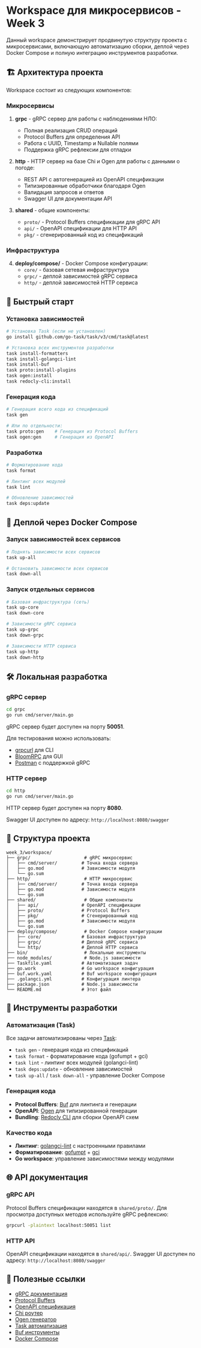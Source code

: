 # Workspace для микросервисов - Week 3

Данный workspace демонстрирует продвинутую структуру проекта с микросервисами, включающую автоматизацию сборки, деплой через Docker Compose и полную интеграцию инструментов разработки.

## 🏗️ Архитектура проекта

Workspace состоит из следующих компонентов:

### Микросервисы

1. **grpc** - gRPC сервер для работы с наблюдениями НЛО:
   - Полная реализация CRUD операций
   - Protocol Buffers для определения API
   - Работа с UUID, Timestamp и Nullable полями
   - Поддержка gRPC рефлексии для отладки

2. **http** - HTTP сервер на базе Chi и Ogen для работы с данными о погоде:
   - REST API с автогенерацией из OpenAPI спецификации
   - Типизированные обработчики благодаря Ogen
   - Валидация запросов и ответов
   - Swagger UI для документации API

3. **shared** - общие компоненты:
   - `proto/` - Protocol Buffers спецификации для gRPC API
   - `api/` - OpenAPI спецификации для HTTP API
   - `pkg/` - сгенерированный код из спецификаций

### Инфраструктура

4. **deploy/compose/** - Docker Compose конфигурации:
   - `core/` - базовая сетевая инфраструктура
   - `grpc/` - деплой зависимостей gRPC сервиса
   - `http/` - деплой зависимостей HTTP сервиса

## 🚀 Быстрый старт

### Установка зависимостей

```bash
# Установка Task (если не установлен)
go install github.com/go-task/task/v3/cmd/task@latest

# Установка всех инструментов разработки
task install-formatters
task install-golangci-lint
task install-buf
task proto:install-plugins
task ogen:install
task redocly-cli:install
```

### Генерация кода

```bash
# Генерация всего кода из спецификаций
task gen

# Или по отдельности:
task proto:gen    # Генерация из Protocol Buffers
task ogen:gen     # Генерация из OpenAPI
```

### Разработка

```bash
# Форматирование кода
task format

# Линтинг всех модулей
task lint

# Обновление зависимостей
task deps:update
```

## 🐳 Деплой через Docker Compose

### Запуск зависимостей всех сервисов

```bash
# Поднять зависимости всех сервисов
task up-all

# Остановить зависимости всех сервисов
task down-all
```

### Запуск отдельных сервисов

```bash
# Базовая инфраструктура (сеть)
task up-core
task down-core

# Зависимости gRPC сервиса
task up-grpc
task down-grpc

# Зависимости HTTP сервиса  
task up-http
task down-http
```

## 🛠️ Локальная разработка

### gRPC сервер

```bash
cd grpc
go run cmd/server/main.go
```

gRPC сервер будет доступен на порту **50051**.

Для тестирования можно использовать:
- [grpcurl](https://github.com/fullstorydev/grpcurl) для CLI
- [BloomRPC](https://github.com/bloomrpc/bloomrpc) для GUI
- [Postman](https://www.postman.com/) с поддержкой gRPC

### HTTP сервер

```bash
cd http
go run cmd/server/main.go
```

HTTP сервер будет доступен на порту **8080**.

Swagger UI доступен по адресу: `http://localhost:8080/swagger`

## 📁 Структура проекта

```
week_3/workspace/
├── grpc/                    # gRPC микросервис
│   ├── cmd/server/         # Точка входа сервера
│   ├── go.mod              # Зависимости модуля
│   └── go.sum
├── http/                    # HTTP микросервис  
│   ├── cmd/server/         # Точка входа сервера
│   ├── go.mod              # Зависимости модуля
│   └── go.sum
├── shared/                  # Общие компоненты
│   ├── api/                # OpenAPI спецификации
│   ├── proto/              # Protocol Buffers
│   ├── pkg/                # Сгенерированный код
│   ├── go.mod              # Зависимости модуля
│   └── go.sum
├── deploy/compose/          # Docker Compose конфигурации
│   ├── core/               # Базовая инфраструктура
│   ├── grpc/               # Деплой gRPC сервиса
│   └── http/               # Деплой HTTP сервиса
├── bin/                     # Локальные инструменты
├── node_modules/            # Node.js зависимости
├── Taskfile.yaml           # Автоматизация задач
├── go.work                 # Go workspace конфигурация
├── buf.work.yaml           # Buf workspace конфигурация
├── .golangci.yml           # Конфигурация линтера
├── package.json            # Node.js зависимости
└── README.md               # Этот файл
```

## 🔧 Инструменты разработки

### Автоматизация (Task)

Все задачи автоматизированы через [Task](https://taskfile.dev/):

- `task gen` - генерация кода из спецификаций
- `task format` - форматирование кода (gofumpt + gci)
- `task lint` - линтинг всех модулей (golangci-lint)
- `task deps:update` - обновление зависимостей
- `task up-all` / `task down-all` - управление Docker Compose

### Генерация кода

- **Protocol Buffers**: [Buf](https://buf.build/) для линтинга и генерации
- **OpenAPI**: [Ogen](https://github.com/ogen-go/ogen) для типизированной генерации
- **Bundling**: [Redocly CLI](https://redocly.com/docs/cli/) для сборки OpenAPI схем

### Качество кода

- **Линтинг**: [golangci-lint](https://golangci-lint.run/) с настроенными правилами
- **Форматирование**: [gofumpt](https://github.com/mvdan/gofumpt) + [gci](https://github.com/daixiang0/gci)
- **Go workspace**: управление зависимостями между модулями

## 🌐 API документация

### gRPC API

Protocol Buffers спецификации находятся в `shared/proto/`. 
Для просмотра доступных методов используйте gRPC рефлексию:

```bash
grpcurl -plaintext localhost:50051 list
```

### HTTP API

OpenAPI спецификации находятся в `shared/api/`.
Swagger UI доступен по адресу: `http://localhost:8080/swagger`

## 🔗 Полезные ссылки

- [gRPC документация](https://grpc.io/docs/)
- [Protocol Buffers](https://developers.google.com/protocol-buffers)
- [OpenAPI спецификация](https://spec.openapis.org/oas/latest.html)
- [Chi роутер](https://github.com/go-chi/chi)
- [Ogen генератор](https://github.com/ogen-go/ogen)
- [Task автоматизация](https://taskfile.dev/)
- [Buf инструменты](https://buf.build/)
- [Docker Compose](https://docs.docker.com/compose/) 